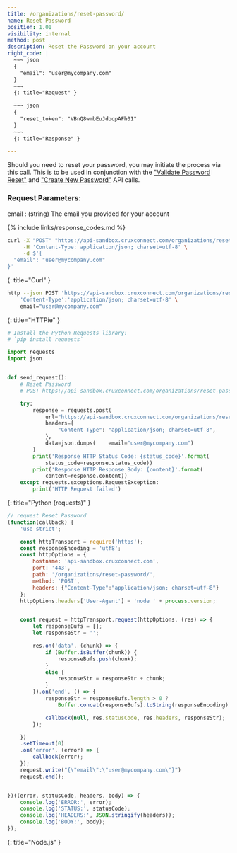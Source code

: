 ```yaml
---
title: /organizations/reset-password/
name: Reset Password
position: 1.01
visibility: internal
method: post
description: Reset the Password on your account
right_code: |
  ~~~ json
  {
    "email": "user@mycompany.com"
  }
  ~~~
  {: title="Request" }

  ~~~ json
  {
    "reset_token": "VBnQ8wmbEuJdoqpAFh01"
  }
  ~~~
  {: title="Response" }

---
```

Should you need to reset your password, you may initiate the process via this call. This is to be used in conjunction with the ["Validate Password Reset"](#organizationpassword-reset) and ["Create New Password"](#organizationpassword-create) API calls.

### Request Parameters:

email
: (string) The email you provided for your account

{% include links/response_codes.md %}


~~~ bash
curl -X "POST" "https://api-sandbox.cruxconnect.com/organizations/reset-password/" \
     -H 'Content-Type: application/json; charset=utf-8' \
     -d $'{
  "email": "user@mycompany.com"
}'

~~~
{: title="Curl" }

~~~ bash
http --json POST 'https://api-sandbox.cruxconnect.com/organizations/reset-password/' \
    'Content-Type':'application/json; charset=utf-8' \
    email="user@mycompany.com"

~~~
{: title="HTTPie" }

~~~ python
# Install the Python Requests library:
# `pip install requests`

import requests
import json


def send_request():
    # Reset Password
    # POST https://api-sandbox.cruxconnect.com/organizations/reset-password/

    try:
        response = requests.post(
            url="https://api-sandbox.cruxconnect.com/organizations/reset-password/",
            headers={
                "Content-Type": "application/json; charset=utf-8",
            },
            data=json.dumps(    email="user@mycompany.com")
        )
        print('Response HTTP Status Code: {status_code}'.format(
            status_code=response.status_code))
        print('Response HTTP Response Body: {content}'.format(
            content=response.content))
    except requests.exceptions.RequestException:
        print('HTTP Request failed')

~~~
{: title="Python (requests)" }

~~~ javascript
// request Reset Password
(function(callback) {
    'use strict';

    const httpTransport = require('https');
    const responseEncoding = 'utf8';
    const httpOptions = {
        hostname: 'api-sandbox.cruxconnect.com',
        port: '443',
        path: '/organizations/reset-password/',
        method: 'POST',
        headers: {"Content-Type":"application/json; charset=utf-8"}
    };
    httpOptions.headers['User-Agent'] = 'node ' + process.version;


    const request = httpTransport.request(httpOptions, (res) => {
        let responseBufs = [];
        let responseStr = '';

        res.on('data', (chunk) => {
            if (Buffer.isBuffer(chunk)) {
                responseBufs.push(chunk);
            }
            else {
                responseStr = responseStr + chunk;
            }
        }).on('end', () => {
            responseStr = responseBufs.length > 0 ?
                Buffer.concat(responseBufs).toString(responseEncoding) : responseStr;

            callback(null, res.statusCode, res.headers, responseStr);
        });

    })
    .setTimeout(0)
    .on('error', (error) => {
        callback(error);
    });
    request.write("{\"email\":\"user@mycompany.com\"}")
    request.end();


})((error, statusCode, headers, body) => {
    console.log('ERROR:', error);
    console.log('STATUS:', statusCode);
    console.log('HEADERS:', JSON.stringify(headers));
    console.log('BODY:', body);
});

~~~
{: title="Node.js" }
